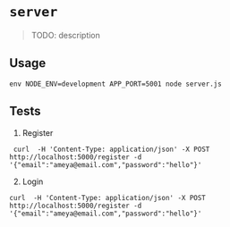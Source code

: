 # `server`

> TODO: description

## Usage

```
env NODE_ENV=development APP_PORT=5001 node server.js
```

## Tests

1. Register

```
 curl  -H 'Content-Type: application/json' -X POST http://localhost:5000/register -d  '{"email":"ameya@email.com","password":"hello"}'

```

2. Login

```
curl  -H 'Content-Type: application/json' -X POST http://localhost:5000/register -d  '{"email":"ameya@email.com","password":"hello"}'

```
